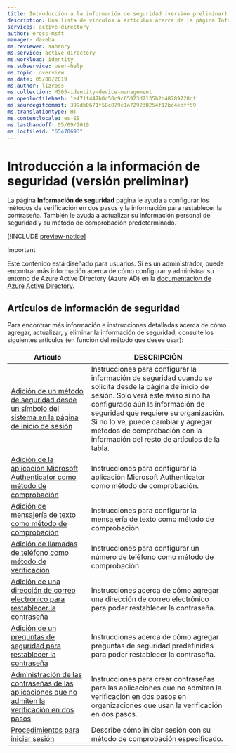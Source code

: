 ```yaml
---
title: Introducción a la información de seguridad (versión preliminar) en Azure Active Directory | Microsoft Docs
description: Una lista de vínculos a artículos acerca de la página Información de seguridad y la característica.
services: active-directory
author: eross-msft
manager: daveba
ms.reviewer: sahenry
ms.service: active-directory
ms.workload: identity
ms.subservice: user-help
ms.topic: overview
ms.date: 05/08/2019
ms.author: lizross
ms.collection: M365-identity-device-management
ms.openlocfilehash: 1e471f447b0c50c9c65923d7135b2b48789728df
ms.sourcegitcommit: 399db0671f58c879c1a729230254f12bc4ebff59
ms.translationtype: HT
ms.contentlocale: es-ES
ms.lasthandoff: 05/09/2019
ms.locfileid: "65470693"
---
```

# <a name="security-info-preview-overview"></a>Introducción a la información de seguridad (versión preliminar)

La página **Información de seguridad** página le ayuda a configurar los métodos de verificación en dos pasos y la información para restablecer la contraseña. También le ayuda a actualizar su información personal de seguridad y su método de comprobación predeterminado.

[!INCLUDE [preview-notice](../../../includes/active-directory-end-user-preview-notice-security-info.md)]

>[!Important]
>Este contenido está diseñado para usuarios. Si es un administrador, puede encontrar más información acerca de cómo configurar y administrar su entorno de Azure Active Directory (Azure AD) en la [documentación de Azure Active Directory](https://docs.microsoft.com/azure/active-directory).

## <a name="security-info-articles"></a>Artículos de información de seguridad

Para encontrar más información e instrucciones detalladas acerca de cómo agregar, actualizar, y eliminar la información de seguridad, consulte los siguientes artículos (en función del método que desee usar):

|Artículo |DESCRIPCIÓN |
|------|------------|
|[Adición de un método de seguridad desde un símbolo del sistema en la página de inicio de sesión](security-info-setup-signin.md)| Instrucciones para configurar la información de seguridad cuando se solicita desde la página de inicio de sesión. Solo verá este aviso si no ha configurado aún la información de seguridad que requiere su organización. Si no lo ve, puede cambiar y agregar métodos de comprobación con la información del resto de artículos de la tabla.|
|[Adición de la aplicación Microsoft Authenticator como método de comprobación](security-info-setup-auth-app.md)| Instrucciones para configurar la aplicación Microsoft Authenticator como método de comprobación.|
|[Adición de mensajería de texto como método de comprobación](security-info-setup-text-msg.md)| Instrucciones para configurar la mensajería de texto como método de comprobación.|
|[Adición de llamadas de teléfono como método de verificación](security-info-setup-phone-number.md)| Instrucciones para configurar un número de teléfono como método de comprobación.|
|[Adición de una dirección de correo electrónico para restablecer la contraseña](security-info-setup-email.md)| Instrucciones acerca de cómo agregar una dirección de correo electrónico para poder restablecer la contraseña.|
|[Adición de un preguntas de seguridad para restablecer la contraseña](security-info-setup-questions.md)| Instrucciones acerca de cómo agregar preguntas de seguridad predefinidas para poder restablecer la contraseña.|
|[Administración de las contraseñas de las aplicaciones que no admiten la verificación en dos pasos](security-info-app-passwords.md)| Instrucciones para crear contraseñas para las aplicaciones que no admiten la verificación en dos pasos en organizaciones que usan la verificación en dos pasos.|
|[Procedimientos para iniciar sesión](user-help-sign-in.md)|Describe cómo iniciar sesión con su método de comprobación especificado.|